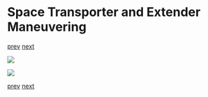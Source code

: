 # Space Transporter and Extender Maneuvering

[prev](11-extender-departing.md) [next](13-extender-ignition.md)

![](12-extender-maneuvering_1.png)

![](12-extender-maneuvering_2.png)

[prev](11-extender-departing.md) [next](13-extender-ignition.md)
